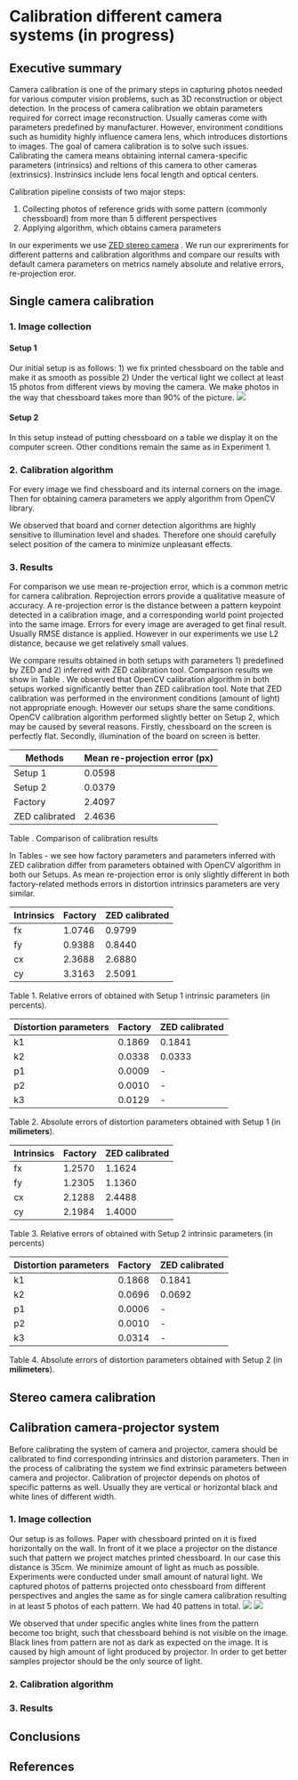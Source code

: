 # Calibration different camera systems (in progress)

## Executive summary
Camera calibration is one of the primary steps in capturing photos needed for various computer vision problems, such as 3D reconstruction or object detection. In the process of camera calibration we obtain parameters required for correct image reconstruction. Usually cameras come with parameters predefined by manufacturer. However, environment conditions such as humidity highly influence camera lens, which introduces distortions to images. The goal of camera calibration is to solve such issues.
Calibrating the camera means obtaining internal camera-specific parameters (intrinsics) and reltions of this camera to other cameras (extrinsics). Instrinsics include lens focal length and optical centers. 
 
 Calibration pipeline consists of two major steps: 
1. Collecting photos of reference grids with some pattern (commonly chessboard) from more than 5 different perspectives
2. Applying algorithm, which obtains camera parameters

In our experiments we use [ZED stereo camera](https://www.stereolabs.com/zed/) .  We run our expreriments for different patterns and calibration algorithms and compare our results  with default camera parameters on metrics namely absolute and relative errors, re-projection eror.
## Single camera calibration
### 1. Image collection
#### Setup 1
 Our initial setup is as follows: 1) we fix printed chessboard on the table and make it as smooth as possible 2) Under the vertical light we collect at least 15 photos from different views by moving the camera. We make photos in the way that chessboard takes more than 90% of the picture.
 ![ ](https://res.cloudinary.com/duewxx1op/image/upload/c_scale,w_300/v1583322194/chessboard_table_tyzufl.png  "Setup 1") 
 
#### Setup 2
In this setup instead of putting chessboard on a table we display it on the computer screen. Other conditions remain the same as in Experiment 1.
 
### 2. Calibration algorithm
For every image we find chessboard and its internal corners on the image. Then for obtaining camera parameters we apply algorithm from OpenCV library. 

We observed that board and corner detection algorithms are highly sensitive to illumination level and shades. Therefore one should carefully select position of the camera to minimize unpleasant effects.

### 3. Results
For comparison we use mean re-projection error, which is a common metric for camera calibration. Reprojection errors provide a qualitative measure of accuracy. A re-projection error is the distance between a pattern keypoint detected in a calibration image, and a corresponding world point projected into the same image. Errors for every image are averaged to get final result. Usually RMSE distance is applied. However in our experiments we use L2 distance, because we get relatively small values.

We compare results obtained in both setups with parameters 1) predefined by ZED and 2) inferred with ZED calibration tool. Comparison results we show in Table . We observed that OpenCV calibration algorithm in both setups worked significantly better than ZED calibration tool. Note that ZED calibration was performed in the environment conditions (amount of light) not appropriate enough. However our setups share the same conditions. OpenCV calibration algorithm performed slightly better on Setup 2, which may be caused by several reasons. Firstly, chessboard on the screen is perfectly flat. Secondly, illumination of the board on screen is better. 

| Methods | Mean re-projection error (px)|
| ------------- |-------------|
| Setup 1      | 0.0598 |
| Setup 2      | 0.0379 |
| Factory      | 2.4097 |
| ZED calibrated      | 2.4636 |

Table . Comparison of calibration results

In Tables *-* we see how factory parameters and parameters inferred with ZED calibration differ from parameters obtained with OpenCV algorithm in both our Setups. As mean re-projection error is only slightly different in both factory-related methods errors in distortion intrinsics parameters are very similar.

| Intrinsics | Factory  |ZED calibrated  |
| ------------- |-------------| ---------|
| fx      | 1.0746 | 0.9799 |
| fy     | 0.9388      |   0.8440 |
| cx |  2.3688    |   2.6880 |
cy | 3.3163     |    2.5091 |

Table 1. Relative errors of obtained with Setup 1 intrinsic parameters  (in percents).

| Distortion parameters | Factory  |ZED calibrated  |
| ------------- |-------------| ---------|
| k1     | 0.1869 | 0.1841 |
| k2     | 0.0338  |   0.0333 |
p1 | 0.0009     |   - |
p2 | 0.0010     |    - |
k3 | 0.0129    |   - |

Table 2. Absolute errors of distortion parameters obtained with Setup 1  (in **milimeters**).


| Intrinsics | Factory  |ZED calibrated  |
| ------------- |-------------| ---------|
| fx      | 1.2570 | 1.1624 |
| fy     | 1.2305      |   1.1360 |
| cx |  2.1288    |   2.4488 |
cy | 2.1984     |    1.4000 |

Table 3. Relative errors of obtained with Setup 2 intrinsic parameters  (in percents)

| Distortion parameters | Factory  |ZED calibrated  |
| ------------- |-------------| ---------|
| k1     | 0.1868 | 0.1841 |
| k2     | 0.0696  |   0.0692 |
p1 | 0.0006     |   - |
p2 | 0.0010     |    - |
k3 | 0.0314    |   - |

Table 4. Absolute errors of distortion parameters obtained with Setup 2  (in **milimeters**).

## Stereo camera calibration

## Calibration camera-projector system
Before calibrating the system of camera and projector, camera should be calibrated to find corresponding intrinsics and distorion parameters. Then in the process of calibrating the system we find extrinsic parameters between camera and projector.
Calibration of projector depends on photos of specific patterns as well. Usually they are vertical or horizontal black and white lines of different width.
### 1. Image collection
Our setup is as follows. Paper with chessboard printed on it is fixed horizontally on the wall.  In front of it we place a projector on the distance such that pattern we project matches printed chessboard. In our case this distance is 35cm. We minimize amount of light as much as possible. Experiments were conducted under small amount of natural light. We captured photos of patterns projected onto chessboard from different perspectives and angles the same as for single camera calibration
resulting in at least 5 photos of each pattern. We had 40 pattens in total.
![](https://res.cloudinary.com/duewxx1op/image/upload/c_scale,w_300/v1583411412/chessboard_wall_pygfat.jpg)  ![](https://res.cloudinary.com/duewxx1op/image/upload/c_scale,w_300/v1583411268/chessboard_wall_projector_rhgox5.jpg) 

We observed that under specific angles white lines from the pattern become too bright, such that chessboard behind is not visible on the image. Black lines from pattern are not as dark as expected on the image. It is caused by high amount of light produced by projector. In order to get better samples projector should be the only source of light.

### 2. Calibration algorithm

### 3. Results


## Conclusions
## References 
